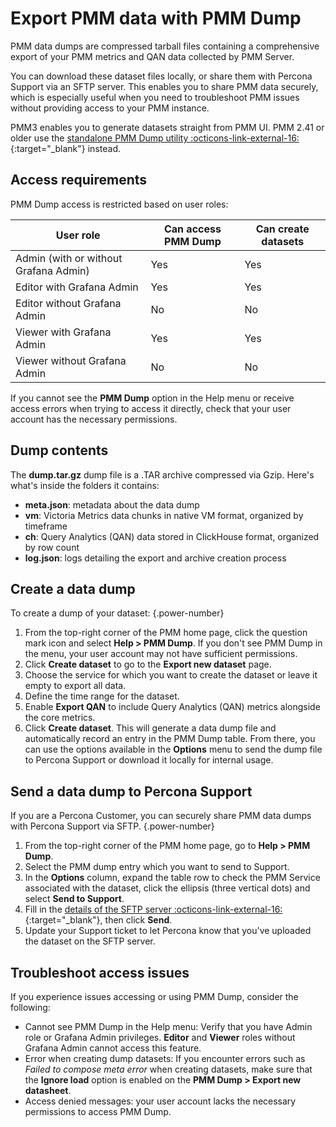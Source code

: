 # Export PMM data with PMM Dump

PMM data dumps are compressed tarball files containing a comprehensive export of your PMM metrics and QAN data collected by PMM Server.

You can download these dataset files locally, or share them with Percona Support via an SFTP server. This enables you to share PMM data securely, which is especially useful when you need to troubleshoot PMM issues without providing access to your PMM instance.

PMM3 enables you to generate datasets straight from PMM UI. PMM 2.41 or older use the [standalone PMM Dump utility :octicons-link-external-16:](https://docs.percona.com/pmm-dump-documentation/installation.html){:target="_blank"} instead.

## Access requirements

PMM Dump access is restricted based on user roles:

| User role | Can access PMM Dump | Can create datasets |
|-----------|---------------------|---------------------|
| Admin (with or without Grafana Admin) | Yes | Yes |
| Editor with Grafana Admin | Yes | Yes  |
| Editor without Grafana Admin | No | No |
| Viewer with Grafana Admin | Yes | Yes  |
| Viewer without Grafana Admin | No | No |

If you cannot see the **PMM Dump** option in the Help menu or receive access errors when trying to access it directly, check that your user account has the necessary permissions.

## Dump contents

The **dump.tar.gz** dump file is a .TAR archive compressed via Gzip. Here's what's inside the folders it contains:

 - **meta.json**: metadata about the data dump
 - **vm**: Victoria Metrics data chunks in native VM format, organized by timeframe
 - **ch**: Query Analytics (QAN) data stored in ClickHouse format, organized by row count
 - **log.json**: logs detailing the export and archive creation process

## Create a data dump

To create a dump of your dataset:
{.power-number}

1. From the top-right corner of the PMM home page, click the question mark icon  <i class="uil uil-question-circle"></i> and select  **Help > PMM Dump**. If you don't see PMM Dump in the menu, your user account may not have sufficient permissions.
2. Click **Create dataset** to go to the **Export new dataset** page.
3. Choose the service for which you want to create the dataset or leave it empty to export all data.
4. Define the time range for the dataset.
5. Enable **Export QAN** to include Query Analytics (QAN) metrics alongside the core metrics.
7. Click **Create dataset**. This will generate a data dump file and automatically record an entry in the PMM Dump table. From there, you can use the options available in the **Options** menu to send the dump file to Percona Support or download it locally for internal usage.

## Send a data dump to Percona Support

If you are a Percona Customer, you can securely share PMM data dumps with Percona Support via SFTP.
{.power-number}

1. From the top-right corner of the PMM home page, go to <i class="uil uil-question-circle"></i>  **Help > PMM Dump**.
2. Select the PMM dump entry which you want to send to Support.
3. In the **Options** column, expand the table row to check the PMM Service associated with the dataset, click the ellipsis (three vertical dots) and select **Send to Support**.
4. Fill in the [details of the SFTP server :octicons-link-external-16:](https://percona.service-now.com/percona?id=kb_article_view&sysparm_article=KB0010247&sys_kb_id=bebd04da87e329504035b8c9cebb35a7&spa=1){:target="_blank"}, then click **Send**.
5. Update your Support ticket to let Percona know that you've uploaded the dataset on the SFTP server.

## Troubleshoot access issues
If you experience issues accessing or using PMM Dump, consider the following:

- Cannot see PMM Dump in the Help menu: Verify that you have Admin role or Grafana Admin privileges. **Editor** and **Viewer** roles without Grafana Admin cannot access this feature.
- Error when creating dump datasets: If you encounter errors such as *Failed to compose meta error* when creating datasets, make sure that the **Ignore load** option is enabled on the **PMM Dump > Export new datasheet**. 
- Access denied messages: your user account lacks the necessary permissions to access PMM Dump.